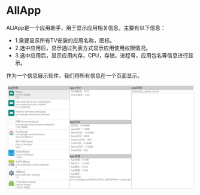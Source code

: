
# AllApp

ALlApp是一个应用助手，用于显示应用相关信息，主要有以下信息：

 - 1.需要显示所有TV安装的应用名称，图标。
 - 2.选中应用后，显示通过列表方式显示应用使用权限情况。
 - 3.选中应用后，显示应用内存，CPU，存储，进程号，应用包名等信息进行显示。

作为一个信息展示软件，我们将所有信息在一个页面显示。

![AllApp](./allapp.png)
